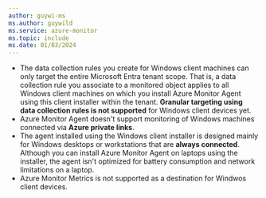 ```yaml
---
author: guywi-ms
ms.author: guywild
ms.service: azure-monitor
ms.topic: include
ms.date: 01/03/2024
---
```


- The data collection rules you create for Windows client machines can only target the entire Microsoft Entra tenant scope. That is, a data collection rule you associate to a monitored object applies to all Windows client machines on which you install Azure Monitor Agent using this client installer within the tenant. **Granular targeting using data collection rules is not supported** for Windows client devices yet.
- Azure Monitor Agent doesn't support monitoring of Windows machines connected via **Azure private links**. 
- The agent installed using the Windows client installer is designed mainly for Windows desktops or workstations that are **always connected**. Although you can install Azure Monitor Agent on laptops using the installer, the agent isn't optimized for battery consumption and network limitations on a laptop.
- Azure Monitor Metrics is not supported as a destination for Windwos client devices.
